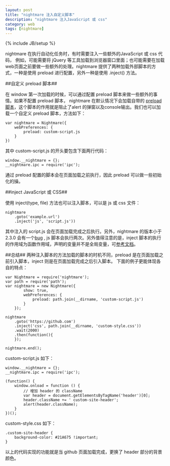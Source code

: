 ```yaml
---
layout: post
title: "nightmare 注入自定义脚本"
description: "nightmare 注入JavaScript 或 css"
category: web
tags: [nightmare]
---
```

{% include JB/setup %}

nightmare 在执行自动化任务时，有时需要注入一些额外的JavaScript 或 css 代码，
例如，可能需要将 jQuery 等工具加载到浏览器窗口里面；也可能需要在加载web页面之前要做一些额外的处理。nightmare 提供了两种加载外部脚本的方式，一种是使用 preload 进行配置，另外一种是使用 .inject() 方法。

<!-- more -->

##自定义 preload 脚本##

在 window 第一次加载的时候，可以通过配置 preload 脚本来做一些额外的事情。如果不配置 preload 脚本， nightmare 在默认情况下会加载自带的 [preload 脚本](https://github.com/segmentio/nightmare/blob/master/lib/preload.js)，这个脚本的作用就是阻止了alert 的弹窗以及console输出。我们也可以加载一个自定义 preload 脚本，方法如下：

    var nightmare = Nightmare({
        webPreferences: {
            preload: custom-script.js
        }
    })
 
其中 custom-script.js 的开头要包含下面两行代码：

    window.__nightmare = {};
    __nightmare.ipc = require('ipc');
     
通过 preload 配置的脚本会在页面加载之前执行，因此 preload 可以做一些初始化的操。

##inject JavaScript 或 CSS##

使用 inject(type, file) 方法也可以注入脚本，可以是 js 或 css 文件：
     
    nightmare
        .goto('example.url')
        .inject('js', 'script.js'))
     
其中注入的 script.js 会在页面加载完成之后执行。另外，nightmare 的版本小于 2.3.0 会有一个[bug](https://github.com/segmentio/nightmare/issues/523) , js 脚本会执行两次。另外值得注意的是，inject 脚本的执行的作用域为函数作用域，声明的变量并不是全局变量，可[参考文档](https://github.com/rosshinkley/nightmare-examples/blob/master/docs/known-issues/globally-defined-variables.md)。

##总结##
两种注入脚本的方法加载的脚本的时机不同，preload 是在页面加载之前引入脚本，inject 则是在页面加载完成之后引入脚本。
下面的例子更能体现各自的特点：


    var Nightmare = require('nightmare');
    var path = require('path');
    var nightmare = new Nightmare({
            show: true,
            webPreferences: {
                preload: path.join(__dirname, 'custom-script.js')
            }
        });

    nightmare
        .goto('https://github.com')
        .inject('css', path.join(__dirname, 'custom-style.css'))
        .wait(2000)
        .then(function(){
        });

    nightmare.end();

custom-script.js 如下：

    window.__nightmare = {};
    __nightmare.ipc = require('ipc');

    (function() {
        window.onload = function () {
            // 增加 header 的 className
            var header = document.getElementsByTagName('header')[0];
            header.className += ' custom-site-header';
            alert(header.className);
        }
    })();

custom-style.css 如下：

    .custom-site-header {
        background-color: #21A675 !important;
    }

以上的代码实现的功能就是当 github 页面加载完成，更换了 header 部分的背景颜色。
